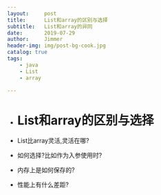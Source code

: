 ```yaml
---
layout:     post
title:      List和array的区别与选择
subtitle:   List和array的异同
date:       2019-07-29
author:     Jimmer
header-img: img/post-bg-cook.jpg
catalog: true
tags:
    - java
	- List
	- array

---
```


- # List和array的区别与选择

- List比array灵活,灵活在哪?

- 如何选择?比如作为入参使用时?

- 内存上是如何保存的?

- 性能上有什么差距?

 

​	







